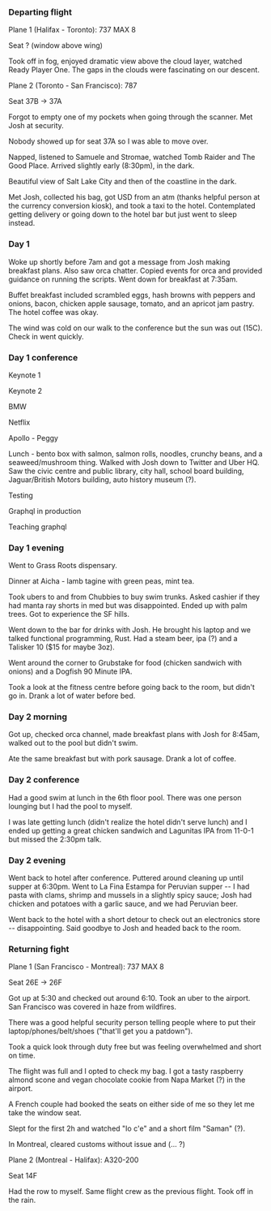 ### Departing flight

Plane 1 (Halifax - Toronto): 737 MAX 8

Seat ? (window above wing)

Took off in fog, enjoyed dramatic view above the cloud layer, watched Ready Player One. The gaps in the clouds were fascinating on our descent.

Plane 2 (Toronto - San Francisco): 787

Seat 37B -> 37A

Forgot to empty one of my pockets when going through the scanner. Met Josh at security.

Nobody showed up for seat 37A so I was able to move over.

Napped, listened to Samuele and Stromae, watched Tomb Raider and The Good Place. Arrived slightly early (8:30pm), in the dark.

Beautiful view of Salt Lake City and then of the coastline in the dark. 

Met Josh, collected his bag, got USD from an atm (thanks helpful person at the currency conversion kiosk), and took a taxi to the hotel. Contemplated getting delivery or going down to the hotel bar but just went to sleep instead.

### Day 1

Woke up shortly before 7am and got a message from Josh making breakfast plans. Also saw orca chatter. Copied events for orca and provided guidance on running the scripts. Went down for breakfast at 7:35am.

Buffet breakfast included scrambled eggs, hash browns with peppers and onions, bacon, chicken apple sausage, tomato, and an apricot jam pastry. The hotel coffee was okay.

The wind was cold on our walk to the conference but the sun was out (15C). Check in went quickly.

### Day 1 conference

Keynote 1

Keynote 2

BMW

Netflix

Apollo - Peggy

Lunch - bento box with salmon, salmon rolls, noodles, crunchy beans, and a seaweed/mushroom thing. Walked with Josh down to Twitter and Uber HQ. Saw the civic centre and public library, city hall, school board building, Jaguar/British Motors building, auto history museum (?).

Testing

Graphql in production

Teaching graphql

### Day 1 evening

Went to Grass Roots dispensary.

Dinner at Aicha - lamb tagine with green peas, mint tea.

Took ubers to and from Chubbies to buy swim trunks. Asked cashier if they had manta ray shorts in med but was disappointed. Ended up with palm trees. Got to experience the SF hills.

Went down to the bar for drinks with Josh. He brought his laptop and we talked functional programming, Rust. Had a steam beer, ipa (?) and a Talisker 10 ($15 for maybe 3oz).

Went around the corner to Grubstake for food (chicken sandwich with onions) and a Dogfish 90 Minute IPA.

Took a look at the fitness centre before going back to the room, but didn't go in. Drank a lot of water before bed.

### Day 2 morning

Got up, checked orca channel, made breakfast plans with Josh for 8:45am, walked out to the pool but didn't swim.

Ate the same breakfast but with pork sausage. Drank a lot of coffee.

### Day 2 conference

Had a good swim at lunch in the 6th floor pool. There was one person lounging but I had the pool to myself.

I was late getting lunch (didn't realize the hotel didn't serve lunch) and I ended up getting a great chicken sandwich and Lagunitas IPA from 11-0-1 but missed the 2:30pm talk.  

### Day 2 evening

Went back to hotel after conference. Puttered around cleaning up until supper at 6:30pm. Went to La Fina Estampa for Peruvian supper -- I had pasta with clams, shrimp and mussels in a slightly spicy sauce; Josh had chicken and potatoes with a garlic sauce, and we had Peruvian beer. 

Went back to the hotel with a short detour to check out an electronics store -- disappointing. Said goodbye to Josh and headed back to the room.

### Returning fight

Plane 1 (San Francisco - Montreal): 737 MAX 8

Seat 26E -> 26F

Got up at 5:30 and checked out around 6:10. Took an uber to the airport. San Francisco was covered in haze from wildfires.

There was a good helpful security person telling people where to put their laptop/phones/belt/shoes ("that'll get you a patdown").

Took a quick look through duty free but was feeling overwhelmed and short on time.

The flight was full and I opted to check my bag. I got a tasty raspberry almond scone and vegan chocolate cookie from Napa Market (?) in the airport. 

A French couple had booked the seats on either side of me so they let me take the window seat. 

Slept for the first 2h and watched "Io c'e" and a short film "Saman" (?).

In Montreal, cleared customs without issue and (... ?)

Plane 2 (Montreal - Halifax): A320-200

Seat 14F

Had the row to myself. Same flight crew as the previous flight. Took off in the rain. 
